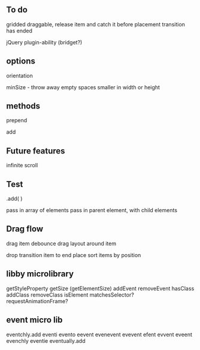 
## To do

<!-- animation callback -->

gridded draggable, release item and catch it before placement transition has ended

<!-- on resize, don't trigger layout if size hasn't changed -->

<!-- placed draggable item should be on top when released -->

jQuery plugin-ability (bridget?)

<!-- animation
1. set transform to new destination
2. once element reaches destination, remove transform, set top/left -->

## options

orientation
<!-- rowHeight -->
<!-- columnWidth -->
<!-- placeElements -->
<!-- transitionDuration -->
minSize - throw away empty spaces smaller in width or height


## methods

prepend
<!-- append -->
<!-- destroy -->
<!-- layoutItems -->
<!-- layout -->
add
<!-- remove -->

## Future features

infinite scroll

<!-- drag & drop -->


## Test

.add( )

pass in array of elements
pass in parent element, with child elements


## Drag flow

drag item
debounce drag
  layout around item

drop
  transition item to end place
  sort items by position



## libby microlibrary

getStyleProperty
getSize (getElementSize)
addEvent
removeEvent
hasClass
addClass
removeClass
isElement
matchesSelector?
requestAnimationFrame?


## event micro lib

eventchly.add
eventi
evento
eevent
evenevent
evevent
efent
evvent
eveent
evenchly
eventie
eventually.add
